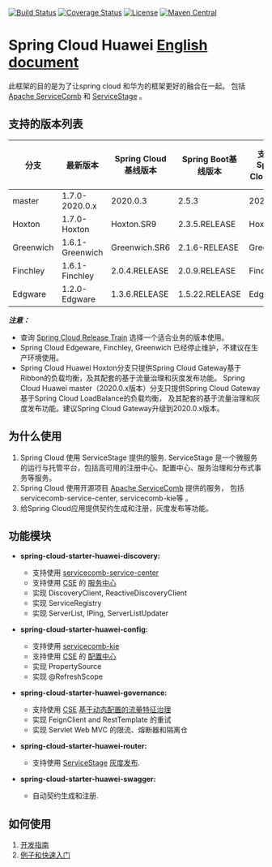 [![Build Status](https://travis-ci.org/huaweicloud/spring-cloud-huawei.svg?branch=master)](https://travis-ci.org/huaweicloud/spring-cloud-huawei)
[![Coverage Status](https://coveralls.io/repos/github/huaweicloud/spring-cloud-huawei/badge.svg?branch=master)](https://coveralls.io/github/huaweicloud/spring-cloud-huawei?branch=master)
[![License](https://img.shields.io/badge/license-Apache%202-4EB1BA.svg)](https://www.apache.org/licenses/LICENSE-2.0.html)
[![Maven Central](https://maven-badges.herokuapp.com/maven-central/com.huaweicloud/spring-cloud-huawei/badge.svg)](https://search.maven.org/search?q=g:com.huaweicloud%20AND%20a:spring-cloud-huawei-dependencies) 

# Spring Cloud Huawei [English document](README.md)

此框架的目的是为了让spring cloud 和华为的框架更好的融合在一起。
包括[Apache ServiceComb](http://servicecomb.apache.org) 和 [ServiceStage][ServiceStage] 。

## 支持的版本列表

| 分支 | 最新版本 | Spring Cloud基线版本 | Spring Boot基线版本 | 支持的Spring Cloud版本 | 支持的Spring Boot版本|
| ---------- | ------------ | ----------- | ----------- | ----------- | ----------- |
| master | 1.7.0-2020.0.x | 2020.0.3 | 2.5.3 | 2020.0.x | 2.5.x |
| Hoxton | 1.7.0-Hoxton | Hoxton.SR9 | 2.3.5.RELEASE | Hoxton | 2.3.x |
| Greenwich | 1.6.1-Greenwich | Greenwich.SR6 | 2.1.6-RELEASE | Greenwich | 2.1.x |
| Finchley | 1.6.1-Finchley | 2.0.4.RELEASE | 2.0.9.RELEASE     | Finchley     | 2.0.x       |
| Edgware | 1.2.0-Edgware | 1.3.6.RELEASE  | 1.5.22.RELEASE    | Edgware      | 1.5.x       |

***注意：***
* 查询 [Spring Cloud Release Train](https://spring.io/projects/spring-cloud) 选择一个适合业务的版本使用。
* Spring Cloud Edgeware, Finchley, Greenwich 已经停止维护，不建议在生产环境使用。 
* Spring Cloud Huawei Hoxton分支只提供Spring Cloud Gateway基于Ribbon的负载均衡，及其配套的基于流量治理和灰度发布功能。
  Spring Cloud Huawei master（2020.0.x版本）分支只提供Spring Cloud Gateway基于Spring Cloud LoadBalance的负载均衡，
  及其配套的基于流量治理和灰度发布功能。建议Spring Cloud Gateway升级到2020.0.x版本。

## 为什么使用

1. Spring Cloud 使用 ServiceStage 提供的服务. ServiceStage 是一个微服务的运行与托管平台，包括高可用的注册中心、配置中心、服务治理和分布式事务等服务。
2. Spring Cloud 使用开源项目 [Apache ServiceComb][ServiceComb] 提供的服务， 包括 servicecomb-service-center, servicecomb-kie等 。
3. 给Spring Cloud应用提供契约生成和注册，灰度发布等功能。

## 功能模块

 * **spring-cloud-starter-huawei-discovery:**
     * 支持使用 [servicecomb-service-center](https://github.com/apache/servicecomb-service-center)
     * 支持使用 [CSE][CSE] 的 [服务中心][Service Registry]
     * 实现 DiscoveryClient, ReactiveDiscoveryClient
     * 实现 ServiceRegistry
     * 实现 ServerList, IPing, ServerListUpdater

 * **spring-cloud-starter-huawei-config:**
     * 支持使用 [servicecomb-kie](https://github.com/apache/servicecomb-kie)
     * 支持使用 [CSE][CSE] 的 [配置中心][Configuration Center]
     * 实现 PropertySource
     * 实现 @RefreshScope

 * **spring-cloud-starter-huawei-governance:**
     * 支持使用  [CSE][CSE] [基于动态配置的流量特征治理][Request Marker-based Governance]
     * 实现 FeignClient and RestTemplate 的重试
     * 实现 Servlet Web MVC 的限流、熔断器和隔离仓

 * **spring-cloud-starter-huawei-router:**
     * 支持使用  [ServiceStage][ServiceStage] [灰度发布][Canary release features].

 * **spring-cloud-starter-huawei-swagger:**
     * 自动契约生成和注册. 
     
## 如何使用

1. [开发指南](https://support.huaweicloud.com/devg-servicestage/ss-devg-0010.html)
2. [例子和快速入门](https://github.com/huaweicloud/spring-cloud-huawei-samples)

[ServiceStage]: https://support.huaweicloud.com/usermanual-servicestage/servicestage_user_0400.html
[CSE]: https://support.huaweicloud.com/devg-servicestage/ss-devg-0002.html
[Service Registry]: https://support.huaweicloud.com/devg-servicestage/ss-devg-0017.html
[Configuration Center]: https://support.huaweicloud.com/devg-servicestage/ss-devg-0018.html
[Request Marker-based Governance]: https://support.huaweicloud.com/devg-servicestage/ss-devg-0020.html
[Canary release features]: https://support.huaweicloud.com/devg-servicestage/ss-devg-0023.html
[ServiceComb]: http://servicecomb.apache.org/cn/developers/